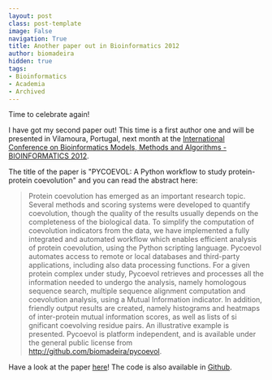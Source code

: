 ```yaml
---
layout: post
class: post-template
image: False
navigation: True
title: Another paper out in Bioinformatics 2012
author: biomadeira
hidden: true
tags:
- Bioinformatics
- Academia
- Archived
---
```


Time to celebrate again! 

I have got my second paper out! This time is a first author one and will be presented in Vilamoura, Portugal, 
next month at the
[International Conference on Bioinformatics Models, Methods and Algorithms - BIOINFORMATICS 2012](http://www.bioinformatics.biostec.org/BIOINFORMATICS2012/).

The title of the paper is "PYCOEVOL: A Python workflow to study protein-protein coevolution" and you can read the 
abstract here:

> Protein coevolution has emerged as an important research topic. Several methods and scoring systems were 
> developed to quantify coevolution, though the quality of the results usually depends on the completeness 
> of the biological data. To simplify the computation of coevolution indicators from the data, we have 
> implemented a fully integrated and automated workflow which enables efficient analysis of protein coevolution, 
> using the Python scripting language. Pycoevol automates access to remote or local databases and third-party 
> applications, including also data processing functions. For a given protein complex under study, Pycoevol 
> retrieves and processes all the information needed to undergo the analysis, namely homologous sequence search, 
> multiple sequence alignment computation and coevolution analysis, using a Mutual Information indicator. In 
> addition, friendly output results are created, namely histograms and heatmaps of inter-protein mutual 
> information scores, as well as lists of si gnificant coevolving residue pairs. An illustrative example 
> is presented. Pycoevol is platform independent, and is available under the general public license 
> from http://github.com/biomadeira/pycoevol.

Have a look at the paper [here](http://www.scitepress.org/DigitalLibrary/Link.aspx?doi=10.5220/0003737901430149)! 
The code is also available in [Github](http://github.com/biomadeira/pycoevol).
